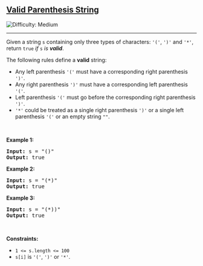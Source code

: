 <h2><a href="https://leetcode.com/problems/valid-parenthesis-string">Valid Parenthesis String</a></h2> <img src='https://img.shields.io/badge/Difficulty-Medium-orange' alt='Difficulty: Medium' /><hr><p>Given a string <code>s</code> containing only three types of characters: <code>&#39;(&#39;</code>, <code>&#39;)&#39;</code> and <code>&#39;*&#39;</code>, return <code>true</code> <em>if</em> <code>s</code> <em>is <strong>valid</strong></em>.</p>

<p>The following rules define a <strong>valid</strong> string:</p>

<ul>
	<li>Any left parenthesis <code>&#39;(&#39;</code> must have a corresponding right parenthesis <code>&#39;)&#39;</code>.</li>
	<li>Any right parenthesis <code>&#39;)&#39;</code> must have a corresponding left parenthesis <code>&#39;(&#39;</code>.</li>
	<li>Left parenthesis <code>&#39;(&#39;</code> must go before the corresponding right parenthesis <code>&#39;)&#39;</code>.</li>
	<li><code>&#39;*&#39;</code> could be treated as a single right parenthesis <code>&#39;)&#39;</code> or a single left parenthesis <code>&#39;(&#39;</code> or an empty string <code>&quot;&quot;</code>.</li>
</ul>

<p>&nbsp;</p>
<p><strong class="example">Example 1:</strong></p>
<pre><strong>Input:</strong> s = "()"
<strong>Output:</strong> true
</pre><p><strong class="example">Example 2:</strong></p>
<pre><strong>Input:</strong> s = "(*)"
<strong>Output:</strong> true
</pre><p><strong class="example">Example 3:</strong></p>
<pre><strong>Input:</strong> s = "(*))"
<strong>Output:</strong> true
</pre>
<p>&nbsp;</p>
<p><strong>Constraints:</strong></p>

<ul>
	<li><code>1 &lt;= s.length &lt;= 100</code></li>
	<li><code>s[i]</code> is <code>&#39;(&#39;</code>, <code>&#39;)&#39;</code> or <code>&#39;*&#39;</code>.</li>
</ul>
